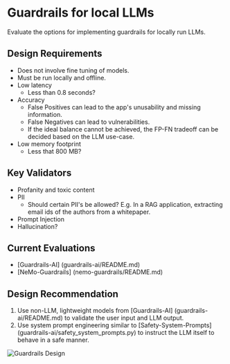 # Guardrails for local LLMs
Evaluate the options for implementing guardrails for locally run LLMs.

## Design Requirements
- Does not involve fine tuning of models.
- Must be run locally and offline.
- Low latency
  - Less than 0.8 seconds?
- Accuracy
  - False Positives can lead to the app's unusability and missing information.
  - False Negatives can lead to vulnerabilities.
  - If the ideal balance cannot be achieved, the FP-FN tradeoff can be decided based on the LLM use-case.
- Low memory footprint
  - Less that 800 MB?

## Key Validators
- Profanity and toxic content
- PII
  - Should certain PII's be allowed?
    E.g. In a RAG application, extracting email ids of the authors from a whitepaper.
- Prompt Injection
- Hallucination?

## Current Evaluations
- [Guardrails-AI] (guardrails-ai/README.md)
- [NeMo-Guardrails] (nemo-guardrails/README.md)

## Design Recommendation
1. Use non-LLM, lightweight models from [Guardrails-AI] (guardrails-ai/README.md) to validate the user input and LLM output.
2. Use system prompt engineering similar to [Safety-System-Prompts] (guardrails-ai/safety_system_prompts.py) to instruct the LLM itself to behave in a safe manner.

![Guardrails Design](https://github.com/reaganlo/guardrails-llm/blob/main/guardrails-design.png?raw=true)
